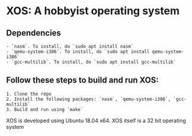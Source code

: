 # XOS: A hobbyist operating system

## Dependencies
    - `nasm`. To install, do `sudo apt install nasm`
    - `qemu-system-i386`. To install, do `sudo apt install qemu-system-i386`
    - `gcc-multilib`. To install, do `sudo apt install gcc-multilib`

## Follow these steps to build and run XOS:
    1. Clone the repo
    2. Install the following packages: `nasm`, `qemu-system-i386`, `gcc-multilib`
    3. Build and run using `make`

XOS is developed using Ubuntu 18.04 x64. XOS itself is a 32 bit operating system
